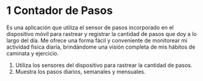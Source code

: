 
# 1 Contador de Pasos

Es una aplicación que utiliza el sensor de pasos incorporado en el dispositivo móvil para rastrear y registrar la cantidad de pasos que doy a lo largo del día. Me ofrece una forma fácil y conveniente de monitorear mi actividad física diaria, brindándome una visión completa de mis hábitos de caminata y ejercicio.
1) Utiliza los sensores del dispositivo para rastrear la cantidad de pasos.
2) Muestra los pasos diarios, semanales y mensuales.



